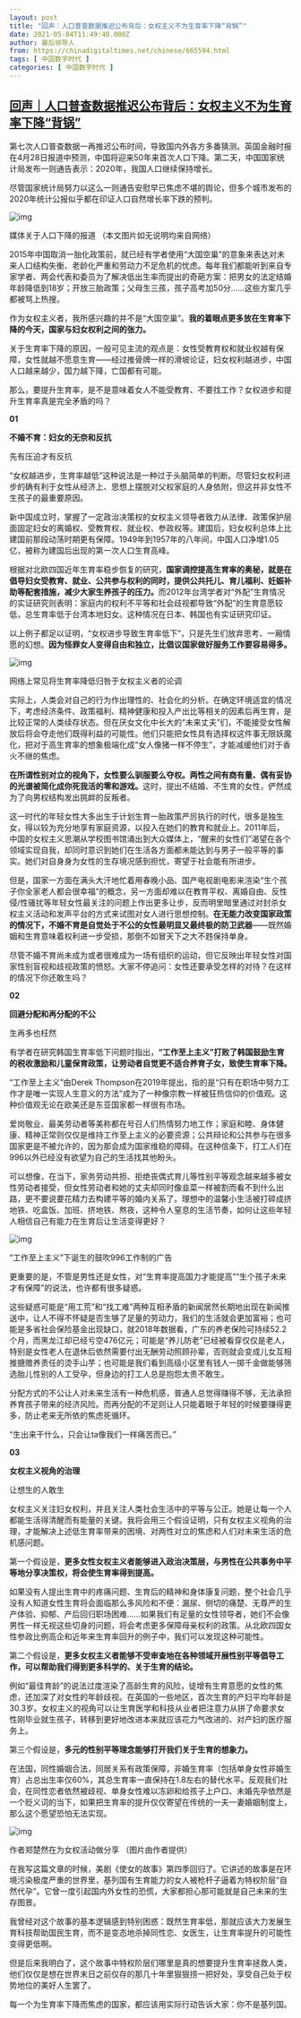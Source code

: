 ```yaml
---
layout: post
title: "回声｜人口普查数据推迟公布背后：女权主义不为生育率下降“背锅”"
date: 2021-05-04T11:49:40.000Z
author: 最后领导人
from: https://chinadigitaltimes.net/chinese/665594.html
tags: [ 中国数字时代 ]
categories: [ 中国数字时代 ]
---
```

<!--1620128980000-->
[回声｜人口普查数据推迟公布背后：女权主义不为生育率下降“背锅”](https://chinadigitaltimes.net/chinese/665594.html)
------

<div>
<p>第七次人口普查数据一再推迟公布时间，导致国内外各方多番猜测。英国金融时报在4月28日报道中预测，中国将迎来50年来首次人口下降。第二天，中国国家统计局发布一则通告表示：2020年，我国人口继续保持增长。</p><p>尽管国家统计局努力以这么一则通告安慰早已焦虑不堪的舆论，但多个城市发布的2020年统计公报似乎都在印证人口自然增长率下跌的预判。</p><p><img src="https://chinadigitaltimes.net/chinese/files/2021/05/post-665594-6091347d0a037.png" alt="img" /></p><div class="ts"> 媒体关于人口下降的报道 （本文图片如无说明均来自网络）</div><p>2015年中国取消一胎化政策前，就已经有学者使用“大国空巢”的意象来表达对未来人口结构失衡、老龄化严重和劳动力不足危机的忧虑。每年我们都能听到来自专家学者、两会代表和委员为了解决低出生率而提出的奇葩方案：把男女的法定结婚年龄降低到18岁；开放三胎政策；父母生三孩，孩子高考加50分……这些方案几乎都被骂上热搜。</p><p>作为女权主义者，我所感兴趣的并不是“大国空巢”。<strong>我的着眼点更多放在生育率下降的今天，国家与妇女权利之间的张力。</strong></p><p>关于生育率下降的原因，一般可见主流的观点是：女性受教育权和就业权越有保障，女性就越不愿意生育——经过推骨牌一样的滑坡论证，妇女权利越进步，中国人口越来越少，国力越下降，亡国都有可能。</p><p>那么，要提升生育率，是不是意味着女人不能受教育、不要找工作？女权进步和提升生育率真是完全矛盾的吗？</p><p><strong>01</strong></p><p><strong>不婚不育：妇女的无奈和反抗</strong></p><p>先有压迫才有反抗</p><p>“女权越进步，生育率越低”这种说法是一种过于头脑简单的判断。尽管妇女权利进步的确有利于女性从经济上、思想上摆脱对父权家庭的人身依附，但这并非女性不生孩子的最重要原因。</p><p>新中国成立时，掌握了一定政治决策权的女权主义领导者致力从法律、政策保护层面固定妇女的离婚权、受教育权、就业权、参政权等。建国后，妇女权利总体上比建国前那段动荡时期更有保障。1949年到1957年的八年间，中国人口净增1.05亿，被称为建国后出现的第一次人口生育高峰。</p><p>根据对北欧四国近年生育率稳步恢复的研究，<strong>国家调控提高生育率的奥秘，就是在倡导妇女受教育、就业、公共参与权利的同时，提供公共托儿、育儿福利、妊娠补助等配套措施，减少大家生养孩子的压力。</strong>而2012年台湾学者对“外配”生育情况的实证研究则表明：家庭内的权利不平等和社会歧视都导致“外配”的生育意愿较低，总生育率低于台湾本地妇女。这种情况在日本、韩国也有实证研究印证。</p><p>以上例子都足以证明，“女权进步导致生育率低下”，只是先生们放弃思考、一厢情愿的幻想。<strong>因为怪罪女人变得自由和独立，比倡议国家做好服务工作要容易得多。</strong></p><p><img src="https://chinadigitaltimes.net/chinese/files/2021/05/post-665594-6091347f9618d.png" alt="img" /></p><div class="ts"> 网络上常见将生育率降低归咎于女权主义者的论调 </div><p>实际上，人类会对自己的行为作出理性的、社会化的分析。在确定环境适宜的情况下，考虑经济条件、政策福利、精神健康和投入产出比等相关的因素后再生育，是比较正常的人类续存状态。但在厌女文化中长大的“未来丈夫”们，不能接受女性解放后将会夺走他们既得利益的可能性。他们只能把女性具有选择权这件事无限妖魔化，把对于高生育率的想象极端化成“女人像猪一样不停生”，才能减缓他们对于香火不继的焦虑。</p><p><strong>在所谓性别对立的视角下，女性要么驯服要么夺权。两性之间有商有量、偶有妥协的光谱被简化成你死我活的零和游戏。</strong>这时，提出不结婚、不生育的女性，俨然成为了向男权结构发出挑衅的反叛者。</p><p>这一时代的年轻女性大多出生于计划生育一胎政策严厉执行的时代，很多是独生女，得以较为充分地享有家庭资源，以投入在她们的教育和就业上。2011年后，中国的女权主义思潮从学校图书馆涌出到大众媒体上，“醒来的女性们”渴望在各个领域实现自我，却同时意识到她们在生活各方面都未能达到与男子一般平等的事实。她们对自身身为女性的生存境况感到担忧，寄望于社会能有所进步。</p><p>但是，国家一方面在满头大汗地忙着用春晚小品、国产电视剧电影来渲染“生个孩子你全家老人都会很幸福”的概念，另一方面却难以在教育平权、离婚自由、反性侵/性骚扰等年轻女性最关注的问题上作出更多让步，反而明里暗里通过对封杀女权主义活动和发声平台的方式来试图对女人进行思想控制。<strong>在无能力改变国家政策的情况下，不婚不育是自觉处于不公的女性最明显又最终极的防卫武器</strong>——既然婚姻和生育意味着权利进一步受损，那倒不如冒天下之大不韪保持单身。</p><p>尽管不婚不育尚未成为或者很难成为一场有组织的运动，但它反映出年轻女性对国家性别盲视和歧视政策的愤怒。大家不停追问：女性还要承受怎样的对待？在这样的情况下你还敢生吗？</p><p><strong>02</strong></p><p><strong>回避分配和再分配的不公</strong></p><p>生再多也枉然</p><p>有学者在研究韩国生育率低下问题时指出，<strong>“工作至上主义”打败了韩国鼓励生育的税收激励和儿童保育政策，让劳动者自觉更不适合养育子女，致使生育率下降。</strong></p><p>“工作至上主义”由Derek Thompson在2019年提出，指的是“只有在职场中努力工作才是唯一实现人生意义的方法”成为了一种像宗教一样被狂热信仰的价值观。这种价值观无论在欧美还是东亚国家都一样很有市场。</p><p>爱岗敬业、最美劳动者等美称都在号召人们热情努力地工作；家庭和睦、身体健康、精神正常则仅仅是维持工作至上主义的必要资源；公共辩论和公共参与在很多国家更是不被允许的，因为那会成为国家维稳的障碍。在这种信条下，打工人们在996以外已经没有欲望为自己的生活找其他盼头。</p><p>可以想像，在当下，家务劳动共担、拒绝丧偶式育儿等性别平等观念越来越多被女性劳动者接受，但女性劳动者和她的丈夫却同时像韭菜一样被割而看不到什么出路，更不要说要花精力去构建平等的婚内关系了。理想中的温馨小生活被打碎成挤地铁、吃盒饭、加班、挤地铁、熬夜，这种令人窒息的生活节奏，如何让这些年轻人相信自己有能力在生育后让生活变得更好？</p><p><img src="https://chinadigitaltimes.net/chinese/files/2021/05/post-665594-6091348173f66." alt="img" /></p><div class="ts"> “工作至上主义”下诞生的鼓吹996工作制的广告 </div><p>更重要的是，不管是男性还是女性，对“生育率提高国力才能提高”“生个孩子未来才有保障”的说法，也许都有很多疑惑。</p><p>这些疑惑可能是“用工荒”和“找工难”两种互相矛盾的新闻居然长期地出现在新闻推送中，让人不得不怀疑是否生够了足量的劳动力，我们的生活就会更加富裕；也可能是多省社会保险基金出现缺口，就2018年数据看，广东的养老保险可持续52.2个月，而黑龙江却已经亏空476亿元；可能是“养儿防老”已经被看穿仅仅是老人，特别是女性老人在退休后依然需要付出无酬劳动照顾孙辈，否则就会变成儿女互相推搪赡养责任的烫手山芋；也可能是我们看到高级小区里有钱人一掷千金做能够筛选胎儿性别的人工受孕，但身边的打工人总是抱怨太贵不敢生。</p><p>分配方式的不公让人对未来生活有一种危机感，普通人总觉得赚得不够，无法承担养育孩子带来的经济风险。而再分配的不足则让人只能着眼于年轻的时候要赚得更多，防止老来无所依的焦虑死循环。</p><p>“生出来干什么，只会让ta像我们一样痛苦而已。”</p><p><strong>03</strong></p><p><strong>女权主义视角的治理</strong></p><p>让想生的人敢生</p><p>女权主义关注妇女权利，并且关注人类社会生活中的平等与公正。她是让每一个人都能生活得清醒而有能量的关键。我将会用三个假设证明，只有女权主义视角的治理，才能解决上述低生育率带来的困境、对两性对立的焦虑和人们对未来生活的危机感问题。</p><p>第一个假设是，<strong>更多女性女权主义者能够进入政治决策层，与男性在公共事务中平等地分享决策权，将会使生育率得到提高。</strong></p><p>如果没有人提出生育中的疼痛问题、生育后的精神和身体康复问题，整个社会几乎没有人知道女性生育将会面临那么多风险和不便：漏尿、侧切的痛楚、无尊严的生产体验、抑郁、产后回归职场困难……如果我们有足量的女性领导者，她们不会像男性一样无视这些切身的问题，将会考虑更多保障母亲权利的政策。从北欧四国女性参政比例高企和近年来生育率回升的例子中，我们可以发现这种可能性。</p><p>第二个假设是，<strong>更多女权主义者能够不受审查地在各种领域开展性别平等倡导工作，可以帮助我们得到更多科学的、关于生育的结论。</strong></p><p>例如“最佳育龄”的说法过度渲染了高龄生育的风险，徒增有生育意愿的女性的焦虑，还加深了对女性的年龄歧视。在英国的一些地区，首次生育的产妇平均年龄是30.3岁。女权主义的视角可以让生育医学和科技从业者把注意力从拼了命要求女性刚毕业就生孩子，转移到更好地改进本来就应该花力气改进的、对产妇的医疗服务上。</p><p>第三个假设是，<strong>多元的性别平等理念能够打开我们关于生育的想象力。</strong></p><p>在法国，同性婚姻合法，同居关系有政策保障，非婚生育率（包括单身女性非婚生育）占总出生率仅60%，其总生育率一直保持在1.8左右的替代水平。反观我们社会，在同性恋者依然被歧视、单身女性难以冻卵和给孩子上户口、未婚先孕依然是一个贬义词的当下，如果把生育率的提升仅仅寄望在传统的一夫一妻婚姻制度上，那么这个愿望恐怕无法实现。</p><p><img src="https://chinadigitaltimes.net/chinese/files/2021/05/post-665594-60913483a5984." alt="img" /></p><div class="ts"> 作者郑楚然在为女权活动做分享 （图片由作者提供） </div><p>在我写这篇文章的时候，美剧《使女的故事》第四季回归了。它讲述的故事是在环境污染极度严重的世界里，基列国有生育能力的女人被枪杆子逼着为特权阶层“自然代孕”。它曾一度引起国内外女性的恐慌，大家都担心那可能就是自己未来的生存图景。</p><p>我曾经对这个故事的基本逻辑感到特别困惑：既然生育率低，那就应该大力发展生育科技帮助国民生育，而不是变态地杀掉同性恋、女医生，让生育率提升的可能性变得更低啊。</p><p>但是后来我明白了，这个故事中特权阶层们哪里是真的想要提升生育率拯救人类，他们仅仅是想在世界末日之前仅存的那几十年里狠狠捞一把好处，享受自己处于权势地位的美好人生罢了。</p><p>每一个为生育率下降而焦虑的国家，都应该用实际行动告诉大家：你不是基列国。</p>
</div>
